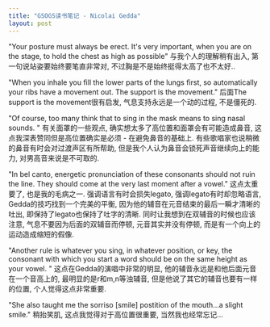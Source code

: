 ```yaml
---
title: "GSOGS读书笔记 - Nicolai Gedda"
layout: post
---
```


"Your posture must always be erect. It's very important, when you are on the stage, to hold the chest as high as possible"
与我个人的理解稍有出入, 第一句说站姿要始终要笔直非常对, 不过胸是不是始终挺得太高了也不太好..

"When you inhale you fill the lower parts of the lungs first, so automatically your ribs have a movement out. The support is the movement."
后面The support is the movement很有启发, 气息支持永远是一个动的过程, 不是僵死的.

"Of course, too many think that to sing in the mask means to sing nasal sounds. "
有关面罩的一些观点, 确实想太多了高位置和面罩会有可能造成鼻音, 这点我深表赞同但是高位置确实是必须 - 在避免鼻音的基础上. 有些歌唱家也说稍微的鼻音有时会对过渡声区有所帮助, 但是我个人认为鼻音会锁死声音继续向上的能力, 对男高音来说是不可取的. 

"In bel canto, energetic pronunciation of these consonants should not ruin the line. They should come at the very last moment after a vowel."
这点太重要了, 也是我的毛病之一. 强调语言有时会损失legato, 强调legato有时却忽略语言, Gedda的技巧找到一个完美的平衡, 因为他的辅音在元音结束的最后一瞬才清晰的吐出, 即保持了legato也保持了吐字的清晰. 同时让我想到在双辅音的时候也应该注意, 气息不要因为后面的双辅音而停顿, 元音其实并没有停顿, 而是有一个向上的运动造成缩短的假像.

"Another rule is whatever you sing, in whatever position, or key, the consonant with which you start a word should be on the same height as your vowel. "
这点在Gedda的演唱中非常的明显, 他的辅音永远是和他后面元音在一个音高上的, 最明显的是r和m,n等浊辅音, 但是他说了其它的辅音也要有一样的位置, 个人觉得这点非常重要.

"She also taught me the sorriso [smile] postition of the mouth...a slight smile."
稍抬笑肌, 这点我觉得对于高位置很重要, 当然我也经常忘记...




